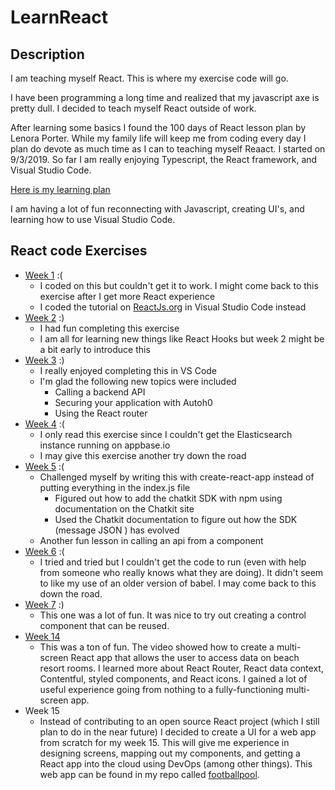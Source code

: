 # LearnReact

## Description
I am teaching myself React. This is where my exercise code will go.

I have been programming a long time and realized that my javascript axe is pretty dull. I decided to teach myself React outside of work.

After learning some basics I found the 100 days of React lesson plan by Lenora Porter. While my family life will keep me from coding every day I plan do devote as much time as I can to teaching myself Reaact. I started on 9/3/2019. So far I am really enjoying Typescript, the React framework, and Visual Studio Code.

[Here is my learning plan](https://medium.com/@LenoraPorter/learning-react-in-100-days-229c45d906a3 "Learn React in 100 Days by Lenora Porter")

I am having a lot of fun reconnecting with Javascript, creating UI's, and learning how to use Visual Studio Code.


## React code Exercises

* [Week 1](https://scotch.io/tutorials/build-a-mini-netflix-with-react-in-10-minutes?source=post_page--------------------------- "Build a Mini Netflix with React in 10 Minutes") :(
    * I coded on this but couldn't get it to work. I might come back to this exercise after I get more React experience
    * I coded the tutorial on [ReactJs.org](https://reactjs.org/tutorial/tutorial.html) in Visual Studio Code instead
* [Week 2](https://scotch.io/tutorials/build-a-react-to-do-app-with-react-hooks-no-class-components?source=post_page-----229c45d906a3---------------------- "Build a React To-Do App with React Hooks (No Class Components)") :)
    * I had fun completing this exercise
    * I am all for learning new things like React Hooks but week 2 might be a bit early to introduce this
* [Week 3](https://auth0.com/blog/react-tutorial-building-and-securing-your-first-app/?source=post_page-----229c45d906a3---------------------- "React Tutorial: Building and Securing Your First App") :)
    * I really enjoyed completing this in VS Code
    * I'm glad the following new topics were included
        * Calling a backend API
        * Securing your application with Autoh0
        * Using the React router
* [Week 4](https://scotch.io/tutorials/build-an-airbnb-clone-with-react-and-elasticsearch?source=post_page-----229c45d906a3---------------------- "Build an Airbnb Clone with React and ElasticSearch") :(
    * I only read this exercise since I couldn't get the Elasticsearch instance running on appbase.io
    * I may give this exercise another try down the road
* [Week 5](https://www.freecodecamp.org/news/how-to-build-a-react-js-chat-app-in-10-minutes-c9233794642b/?source=post_page-----229c45d906a3---------------------- "Learn to build a React chat app in 10 minutes - React JS tutorial") :(
    * Challenged myself by writing this with create-react-app instead of putting everything in the index.js file
		* Figured out how to add the chatkit SDK with npm using documentation on the Chatkit site
		* Used the Chatkit documentation to figure out how the SDK (message JSON ) has evolved
    * Another fun lesson in calling an api from a component
* [Week 6](https://www.fullstackreact.com/articles/react-tutorial-cloning-yelp/?source=post_page-----229c45d906a3---------------------- "React Tutorial: Cloning Yelp") :(
    * I tried and tried but I couldn't get the code to run (even with help from someone who really knows what they are doing). It didn't seem to like my use of an older version of babel. I may come back to this down the road.
* [Week 7](https://blog.flowandform.agency/create-a-custom-calendar-in-react-3df1bfd0b728 "Create a custom calendar in React") :)
    * This one was a lot of fun. It was nice to try out creating a control component that can be reused.
* [Week 14](https://www.youtube.com/watch?v=ScDWrogElmo&feature=youtu.be "React Project - Beach Resort")
    * This was a ton of fun. The video showed how to create a multi-screen React app that allows the user to access data on beach resort rooms. I learned more about React Router, React data context, Contentful, styled components, and React icons. I gained a lot of useful experience going from nothing to a fully-functioning multi-screen app.
* Week 15
    * Instead of contributing to an open source React project (which I still plan to do in the near future) I decided to create a UI for a web app from scratch for my week 15. This will give me experience in designing screens, mapping out my components, and getting a React app into the cloud using DevOps (among other things). This web app can be found in my repo called [footballpool](https://github.com/kuehnd96/footballpool).
